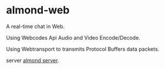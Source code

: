 # almond-web

A real-time chat in Web.

Using Webcodes Api Audio and Video Encode/Decode.

Using Webtransport to transmits Protocol Buffers data packets.

server [almond server](https://github.com/loadload00/almond "almond server").
